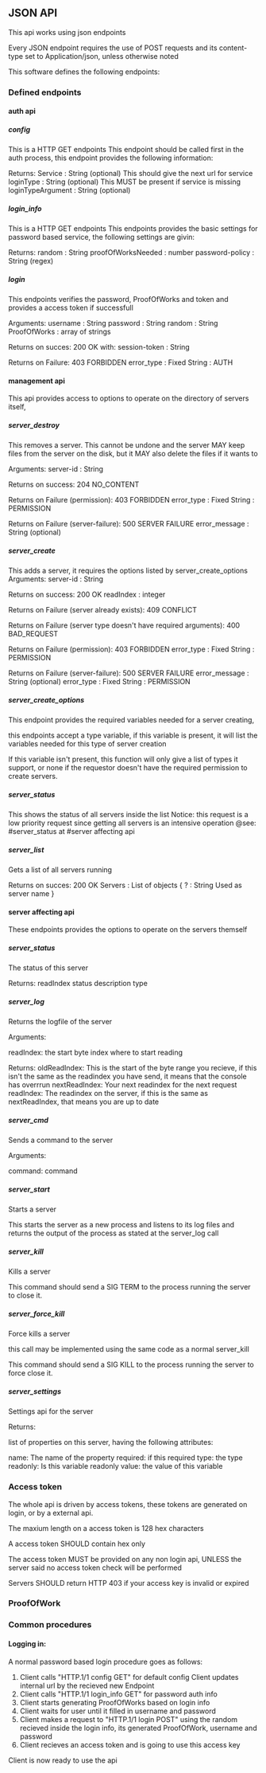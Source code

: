 ## JSON API
This api works using json endpoints

Every JSON endpoint requires the use of POST requests and its content-type set to Application/json, unless otherwise noted

This software defines the following endpoints:
### Defined endpoints
#### auth api
##### config
This is a HTTP GET endpoints
This endpoint should be called first in the auth process, this endpoint provides the following information:

Returns:
Service : String (optional)
    This should give the next url for service
loginType : String (optional)
    This MUST be present if service is missing
loginTypeArgument : String (optional)
    


##### login_info
This is a HTTP GET endpoints
This endpoints provides the basic settings for password based service, the following settings are givin:

Returns:
random : String
proofOfWorksNeeded : number
password-policy : String (regex)


##### login
This endpoints verifies the password, ProofOfWorks and token and provides a access token if successfull

Arguments:
username : String
password : String
random : String
ProofOfWorks : array of strings

Returns on succes: 
200 OK with:
session-token : String

Returns on Failure:
403 FORBIDDEN
error_type : Fixed String : AUTH


#### management api
This api provides access to options to operate on the directory of servers itself, 


##### server_destroy
This removes a server. This cannot be undone and the server MAY keep files from the server on the disk, but it MAY also delete the files if it wants to

Arguments:
server-id : String

Returns on success:
204 NO_CONTENT

Returns on Failure (permission):
403 FORBIDDEN
error_type : Fixed String : PERMISSION

Returns on Failure (server-failure):
500 SERVER FAILURE
error_message : String (optional)


##### server_create
This adds a server, it requires the options listed by server_create_options
Arguments:
server-id : String

Returns on success:
200 OK
readIndex : integer

Returns on Failure (server already exists):
409 CONFLICT

Returns on Failure (server type doesn't have required arguments):
400 BAD_REQUEST

Returns on Failure (permission):
403 FORBIDDEN
error_type : Fixed String : PERMISSION

Returns on Failure (server-failure):
500 SERVER FAILURE
error_message : String (optional)
error_type : Fixed String : PERMISSION


##### server_create_options
This endpoint provides the required variables needed for a server creating,

this endpoints accept a type variable, if this variable is present, it will list the variables needed for this type of server creation

If this variable isn't present, this function will only give a list of types it support, or none if the requestor doesn't have the required permission to create servers.
##### server_status
This shows the status of all servers inside the list
Notice: this request is a low priority request since getting all servers is an intensive operation
@see: #server_status at #server affecting api
##### server_list
Gets a list of all servers running

Returns on succes:
200 OK
Servers : List of objects {
	? : String
        Used as server name
}
#### server affecting api
These endpoints provides the options to operate on the servers themself
##### server_status
The status of this server

Returns:
readIndex
status
description
type
##### server_log
Returns the logfile of the server

Arguments:

readIndex: the start byte index where to start reading

Returns:
oldReadIndex:
  This is the start of the byte range you recieve, if this isn't the same as the readindex you have send, it means that the console has overrrun
nextReadIndex:
  Your next readindex for the next request
readIndex:
  The readindex on the server, if this is the same as nextReadIndex, that means you are up to date
##### server_cmd
Sends a command to the server

Arguments:

command: command
##### server_start
Starts a server

This starts the server as a new process and listens to its log files and returns the output of the process as stated at the server_log call
##### server_kill
Kills a server

This command should send a SIG TERM to the process running the server to close it.
##### server_force_kill
Force kills a server

this call may be implemented using the same code as a normal server_kill

This command should send a SIG KILL to the process running the server to force close it.
##### server_settings
Settings api for the server

Returns:

list of properties on this server, having the following attributes:

name: The name of the property
required: if this required
type: the type
readonly: Is this variable readonly
value: the value of this variable
### Access token
The whole api is driven by access tokens, these tokens are generated on login, or by a external api.

The maxium length on a access token is 128 hex characters

A access token SHOULD contain hex only

The access token MUST be provided on any non login api, UNLESS the server said no access token check will be performed

Servers SHOULD return HTTP 403 if your access key is invalid or expired
### ProofOfWork
### Common procedures
#### Logging in:

A normal password based login procedure goes as follows:

1. Client calls "HTTP.1/1 config GET" for default config
   Client updates internal url by the recieved new Endpoint
2. Client calls "HTTP.1/1 login_info GET" for password auth info
3. Client starts generating ProofOfWorks based on login info
4. Client waits for user until it filled in username and password
5. Client makes a request to "HTTP.1/1 login POST" using the random recieved inside the login info, its generated ProofOfWork, username and password
6. Client recieves an access token and is going to use this access key

Client is now ready to use the api
